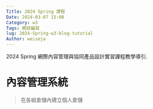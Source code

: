 ```yaml
---
Title: 2024 Spring 課程
Date: 2024-03-07 15:00
Category: w3
Tags: 網誌編寫
lug: 2024-Spring-w3-blog-tutorial
Author: weizeja
---
```


2024 Spring 網際內容管理與協同產品設計實習課程教學導引.

<!-- PELICAN_END_SUMMARY -->

# 內容管理系統
> 在各組倉儲內建立個人倉儲
